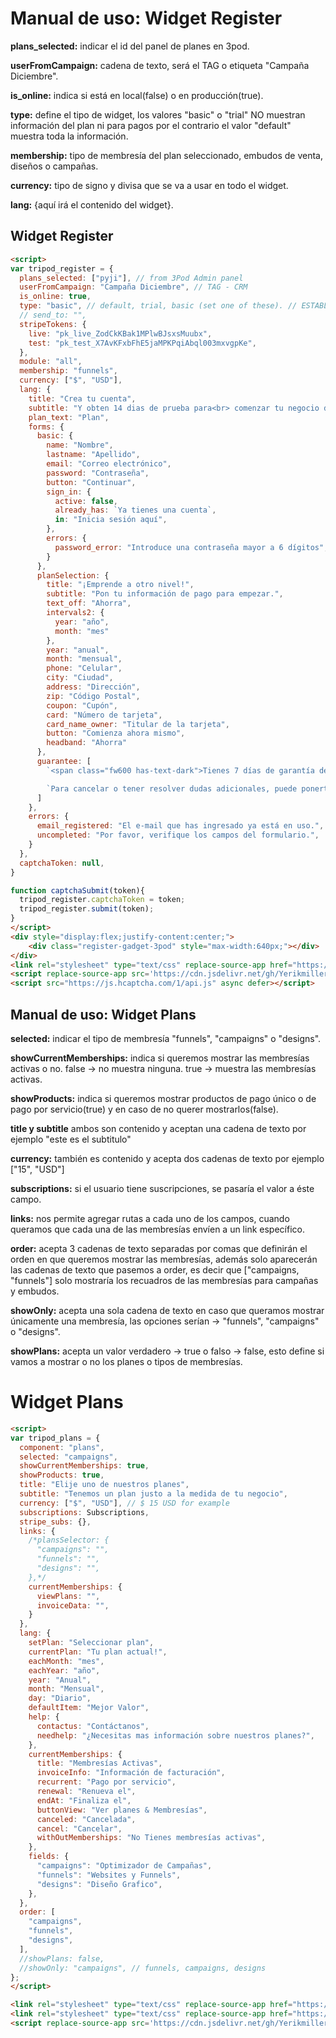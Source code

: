 # Manual de uso: Widget Register

<b>plans_selected:</b> indicar el id del panel de planes en 3pod.

<b>userFromCampaign:</b> cadena de texto, será el TAG o etiqueta "Campaña Diciembre".

<b>is_online:</b> indica si está en local(false) o en producción(true).

<b>type:</b> define el tipo de widget, los valores "basic" o "trial" NO muestran información del plan ni para pagos por el contrario el valor "default" muestra toda la información.

<b>membership:</b> tipo de membresía del plan seleccionado, embudos de venta, diseños o campañas.

<b>currency:</b> tipo de signo y divisa que se va a usar en todo el widget.

<b>lang:</b> {aquí irá el contenido del widget}.

## Widget Register
``` html
<script>
var tripod_register = {
  plans_selected: ["pyji"], // from 3Pod Admin panel
  userFromCampaign: "Campaña Diciembre", // TAG - CRM
  is_online: true,
  type: "basic", // default, trial, basic (set one of these). // ESTABLECER basic PARA REGISTRO NORMAL
  // send_to: "",
  stripeTokens: {
    live: "pk_live_ZodCkKBak1MPlwBJsxsMuubx",
    test: "pk_test_X7AvKFxbFhE5jaMPKPqiAbql003mxvgpKe",
  },
  module: "all",
  membership: "funnels",
  currency: ["$", "USD"],
  lang: {
    title: "Crea tu cuenta",
    subtitle: "Y obten 14 dias de prueba para<br> comenzar tu negocio digital",
    plan_text: "Plan",
    forms: {
      basic: {
        name: "Nombre",
        lastname: "Apellido",
        email: "Correo electrónico",
        password: "Contraseña",
        button: "Continuar",
        sign_in: {
          active: false,
          already_has: `Ya tienes una cuenta`,
          in: "Inicia sesión aquí",
        },
        errors: {
          password_error: "Introduce una contraseña mayor a 6 dígitos",          
        }
      },
      planSelection: {
        title: "¡Emprende a otro nivel!",
        subtitle: "Pon tu información de pago para empezar.",
        text_off: "Ahorra",
        intervals2: {
          year: "año",
          month: "mes"
        },
        year: "anual",
        month: "mensual",
        phone: "Celular",
        city: "Ciudad",
        address: "Dirección",
        zip: "Código Postal",
        coupon: "Cupón",
        card: "Número de tarjeta",
        card_name_owner: "Titular de la tarjeta",
        button: "Comienza ahora mismo",
        headband: "Ahorra"
      }, 
      guarantee: [
        `<span class="fw600 has-text-dark">Tienes 7 días de garantía de devolución de tu dinero</span>.`,

        `Para cancelar o tener resolver dudas adicionales, puede ponerte en contacto con nuestro equipo de <span class="fw600 has-text-dark">Soporte</span>. También acepto los <a target="_blank" href="https://mi3pod.com/terminosycondiciones" class="fw600 has-text-dark is-underlined">Términos de servicio</a>, la <a target="_blank" href="https://mi3pod.com/terminosycondiciones" class="fw600 has-text-dark is-underlined">Política de privacidad</a> y el <a target="_blank" href="https://mi3pod.com/terminosycondiciones" class="fw600 has-text-dark is-underlined">Acuerdo de afiliación</a>.`
      ]     
    },
    errors: {
      email_registered: "El e-mail que has ingresado ya está en uso.",
      uncompleted: "Por favor, verifique los campos del formulario.",
    }
  },
  captchaToken: null,
}

function captchaSubmit(token){
  tripod_register.captchaToken = token;
  tripod_register.submit(token);
}
</script>
<div style="display:flex;justify-content:center;">
	<div class="register-gadget-3pod" style="max-width:640px;"></div>
</div>
<link rel="stylesheet" type="text/css" replace-source-app href="https://cdn.jsdelivr.net/gh/Yerikmiller/yerikmiller.github.io@3.0.4/projects/3Pod/Plans/Widgets/Register.css">
<script replace-source-app src='https://cdn.jsdelivr.net/gh/Yerikmiller/yerikmiller.github.io@3.0.4/projects/3Pod/Plans/Widgets/Register.js'></script>
<script src="https://js.hcaptcha.com/1/api.js" async defer></script>
```


## Manual de uso: Widget Plans

<b>selected:</b> indicar el tipo de membresía "funnels", "campaigns" o "designs".

<b>showCurrentMemberships:</b> indica si queremos mostrar las membresías activas o no.
		false -> no muestra ninguna.
		true -> muestra las membresías activas.

<b>showProducts:</b> indica si queremos mostrar productos de pago único o 
	de pago por servicio(true) y en caso de no querer mostrarlos(false).

<b>title y subtitle</b> ambos son contenido y aceptan una cadena de texto por ejemplo "este es el subtitulo"

<b>currency:</b> también es contenido y acepta dos cadenas de texto por ejemplo ["15", "USD"]

<b>subscriptions:</b> si el usuario tiene suscripciones, se pasaría el valor a éste campo.

<b>links:</b> nos permite agregar rutas a cada uno de los campos, cuando queramos que cada una de las membresías envíen a un link específico.

<b>order:</b> acepta 3 cadenas de texto separadas por comas que definirán el orden en que queremos mostrar
	las membresías, además solo aparecerán las cadenas de texto que pasemos a order, es decir que
	["campaigns, "funnels"] solo mostraría los recuadros de las membresías para campañas y embudos.

<b>showOnly:</b> acepta una sola cadena de texto en caso que queramos mostrar únicamente una membresía,
	las opciones serían -> "funnels", "campaigns" o "designs".

<b>showPlans:</b> acepta un valor verdadero -> true o falso -> false, esto define si vamos a mostrar o no los planes o tipos de membresías.


# Widget Plans
``` html
<script>
var tripod_plans = {
  component: "plans",
  selected: "campaigns",
  showCurrentMemberships: true,
  showProducts: true,
  title: "Elije uno de nuestros planes",
  subtitle: "Tenemos un plan justo a la medida de tu negocio",
  currency: ["$", "USD"], // $ 15 USD for example
  subscriptions: Subscriptions,
  stripe_subs: {},
  links: {
    /*plansSelector: {
      "campaigns": "",
      "funnels": "",
      "designs": "",
    },*/
    currentMemberships: {
      viewPlans: "",
      invoiceData: "",
    }
  },
  lang: {
    setPlan: "Seleccionar plan",
    currentPlan: "Tu plan actual!",
    eachMonth: "mes",
    eachYear: "año",
    year: "Anual",
    month: "Mensual",
    day: "Diario",
    defaultItem: "Mejor Valor",
    help: {
      contactus: "Contáctanos",
      needhelp: "¿Necesitas mas información sobre nuestros planes?",
    },
    currentMemberships: {
      title: "Membresías Activas",
      invoiceInfo: "Información de facturación",
      recurrent: "Pago por servicio",
      renewal: "Renueva el",
      endAt: "Finaliza el",
      buttonView: "Ver planes & Membresías",
      canceled: "Cancelada",
      cancel: "Cancelar",
      withOutMemberships: "No Tienes membresías activas",
    },
    fields: {
      "campaigns": "Optimizador de Campañas",
      "funnels": "Websites y Funnels",
      "designs": "Diseño Grafico",
    },
  },
  order: [
    "campaigns",
    "funnels",
    "designs",
  ],
  //showPlans: false,
  //showOnly: "campaigns", // funnels, campaigns, designs
};
</script>

<link rel="stylesheet" type="text/css" replace-source-app href="https://cdn.jsdelivr.net/gh/Yerikmiller/yerikmiller.github.io@3.0.4/projects/3Pod/Plans/Widgets/Plans.css">
<link rel="stylesheet" type="text/css" replace-source-app href="https://cdn.jsdelivr.net/gh/Yerikmiller/yerikmiller.github.io@3.0.4/projects/3Pod/Plans/style.css">
<script replace-source-app src='https://cdn.jsdelivr.net/gh/Yerikmiller/yerikmiller.github.io@2.0.10/projects/3Pod/Plans/Widgets/Plans.js'></script>
```
